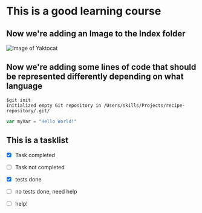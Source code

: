 # This is a good learning course

## Now we're adding an Image to the Index folder
![Image of Yaktocat](https://octodex.github.com/images/yaktocat.png)

## Now we're adding some lines of code that should be represented differently depending on what language
```
$git init
Initialized empty Git repository in /Users/skills/Projects/recipe-repository/.git/
```

```Javascript
var myVar = "Hello World!"
```

## This is a tasklist
- [x] Task completed
- [ ] Task not completed
- [x] tests done
- [ ] no tests done, need help
- [ ] help!















